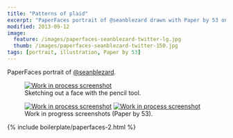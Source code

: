 ```yaml
---
title: "Patterns of plaid"
excerpt: "PaperFaces portrait of @seanblezard drawn with Paper by 53 on an iPad."
modified: 2013-09-12
image: 
  feature: /images/paperfaces-seanblezard-twitter-lg.jpg
  thumb: /images/paperfaces-seanblezard-twitter-150.jpg
tags: [portrait, illustration, Paper by 53]
---
```


PaperFaces portrait of [@seanblezard](http://twitter.com/seanblezard).

<figure>
	<a href="{{ site.url }}/images/paperfaces-seanblezard-process-1-lg.jpg"><img src="{{ site.url }}/images/paperfaces-seanblezard-process-1-750.jpg" alt="Work in process screenshot"></a>
	<figcaption>Sketching out a face with the pencil tool.</figcaption>
</figure>

<figure class="half">
	<a href="{{ site.url }}/images/paperfaces-seanblezard-process-2-lg.jpg"><img src="{{ site.url }}/images/paperfaces-seanblezard-process-2-600.jpg" alt="Work in process screenshot"></a>
	<a href="{{ site.url }}/images/paperfaces-seanblezard-process-3-lg.jpg"><img src="{{ site.url }}/images/paperfaces-seanblezard-process-3-600.jpg" alt="Work in process screenshot"></a>
	<figcaption>Work in progress screenshots (Paper by 53).</figcaption>
</figure>

{% include boilerplate/paperfaces-2.html %}